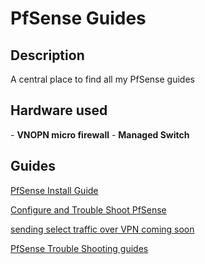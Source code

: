 <h1>PfSense Guides</h1>

<h2>Description</h2>
A central place to find all my PfSense guides
<br />


<h2>Hardware used</h2>
- <b>VNOPN micro firewall</b>
- <b>Managed Switch</b>

<h2>Guides</h2>

[PfSense Install Guide](https://github.com/joshkoo1988/PfSense-firewall)

[Configure and Trouble Shoot PfSense](https://github.com/joshkoo1988/configure_PfSense)

[sending select traffic over VPN coming soon](https://github.com/joshkoo1988/traffic-over-vpn)

[PfSense Trouble Shooting guides](https://github.com/joshkoo1988/PfSense-Troubleshooting)
